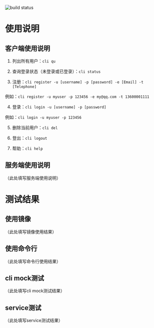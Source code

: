 ![build status](https://travis-ci.org/RowlingWu/agenda-service.svg?branch=master)

# 使用说明

## 客户端使用说明

1. 列出所有用户：`cli qu`

2. 查询登录状态（未登录或已登录）：`cli status`

3. 注册：`cli register -u [username] -p [password] -e [Email] -t [Telephone]`

例如：`cli register -u myuser -p 123456 -e my@qq.com -t 13600001111`

4. 登录：`cli login -u [username] -p [password]`

例如：`cli login -u myuser -p 123456`

5. 删除当前用户：`cli del`

6. 登出：`cli logout`

7. 帮助：`cli help`

## 服务端使用说明

（此处填写服务端使用说明）


# 测试结果

## 使用镜像

（此处填写镜像使用结果）

## 使用命令行

（此处填写命令行使用结果）

## cli mock测试

（此处填写cli mock测试结果）

## service测试

（此处填写service测试结果）